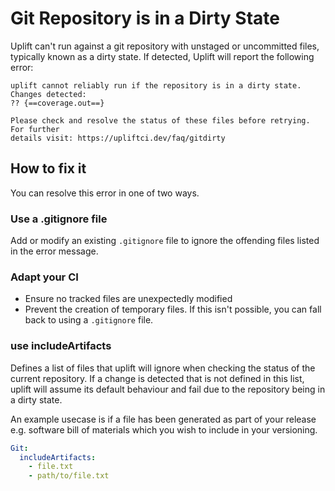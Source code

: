 # Git Repository is in a Dirty State

Uplift can't run against a git repository with unstaged or uncommitted files, typically known as a dirty state. If detected, Uplift will report the following error:

```text
uplift cannot reliably run if the repository is in a dirty state. Changes detected:
?? {==coverage.out==}

Please check and resolve the status of these files before retrying. For further
details visit: https://upliftci.dev/faq/gitdirty
```

## How to fix it

You can resolve this error in one of two ways.

### Use a .gitignore file

Add or modify an existing `.gitignore` file to ignore the offending files listed in the error message.

### Adapt your CI

- Ensure no tracked files are unexpectedly modified
- Prevent the creation of temporary files. If this isn't possible, you can fall back to using a `.gitignore` file.

### use includeArtifacts

Defines a list of files that uplift will ignore when checking the status of the current repository. If a change is detected that is not defined in this list, uplift will assume its default behaviour and fail due to the repository being in a dirty state.

An example usecase is if a file has been generated as part of your release e.g. software bill of materials which you wish to include in your versioning.

```yaml
Git:
  includeArtifacts:
    - file.txt
    - path/to/file.txt
```
